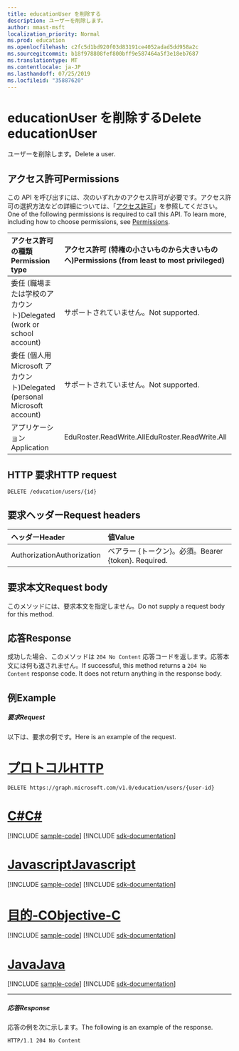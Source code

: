 ```yaml
---
title: educationUser を削除する
description: ユーザーを削除します。
author: mmast-msft
localization_priority: Normal
ms.prod: education
ms.openlocfilehash: c2fc5d1bd920f03d83191ce4052adad5dd958a2c
ms.sourcegitcommit: b18f978808fef800bff9e587464a5f3e18eb7687
ms.translationtype: MT
ms.contentlocale: ja-JP
ms.lasthandoff: 07/25/2019
ms.locfileid: "35887620"
---
```

# <a name="delete-educationuser"></a><span data-ttu-id="ab56b-103">educationUser を削除する</span><span class="sxs-lookup"><span data-stu-id="ab56b-103">Delete educationUser</span></span>

<span data-ttu-id="ab56b-104">ユーザーを削除します。</span><span class="sxs-lookup"><span data-stu-id="ab56b-104">Delete a user.</span></span>


## <a name="permissions"></a><span data-ttu-id="ab56b-105">アクセス許可</span><span class="sxs-lookup"><span data-stu-id="ab56b-105">Permissions</span></span>
<span data-ttu-id="ab56b-p101">この API を呼び出すには、次のいずれかのアクセス許可が必要です。アクセス許可の選択方法などの詳細については、「[アクセス許可](/graph/permissions-reference)」を参照してください。</span><span class="sxs-lookup"><span data-stu-id="ab56b-p101">One of the following permissions is required to call this API. To learn more, including how to choose permissions, see [Permissions](/graph/permissions-reference).</span></span>

|<span data-ttu-id="ab56b-108">アクセス許可の種類</span><span class="sxs-lookup"><span data-stu-id="ab56b-108">Permission type</span></span>      | <span data-ttu-id="ab56b-109">アクセス許可 (特権の小さいものから大きいものへ)</span><span class="sxs-lookup"><span data-stu-id="ab56b-109">Permissions (from least to most privileged)</span></span>              |
|:--------------------|:---------------------------------------------------------|
|<span data-ttu-id="ab56b-110">委任 (職場または学校のアカウント)</span><span class="sxs-lookup"><span data-stu-id="ab56b-110">Delegated (work or school account)</span></span> |  <span data-ttu-id="ab56b-111">サポートされていません。</span><span class="sxs-lookup"><span data-stu-id="ab56b-111">Not supported.</span></span>  |
|<span data-ttu-id="ab56b-112">委任 (個人用 Microsoft アカウント)</span><span class="sxs-lookup"><span data-stu-id="ab56b-112">Delegated (personal Microsoft account)</span></span> |  <span data-ttu-id="ab56b-113">サポートされていません。</span><span class="sxs-lookup"><span data-stu-id="ab56b-113">Not supported.</span></span>  |
|<span data-ttu-id="ab56b-114">アプリケーション</span><span class="sxs-lookup"><span data-stu-id="ab56b-114">Application</span></span> | <span data-ttu-id="ab56b-115">EduRoster.ReadWrite.All</span><span class="sxs-lookup"><span data-stu-id="ab56b-115">EduRoster.ReadWrite.All</span></span> |

## <a name="http-request"></a><span data-ttu-id="ab56b-116">HTTP 要求</span><span class="sxs-lookup"><span data-stu-id="ab56b-116">HTTP request</span></span>
<!-- { "blockType": "ignored" } -->
```http
DELETE /education/users/{id}
```
## <a name="request-headers"></a><span data-ttu-id="ab56b-117">要求ヘッダー</span><span class="sxs-lookup"><span data-stu-id="ab56b-117">Request headers</span></span>
| <span data-ttu-id="ab56b-118">ヘッダー</span><span class="sxs-lookup"><span data-stu-id="ab56b-118">Header</span></span>       | <span data-ttu-id="ab56b-119">値</span><span class="sxs-lookup"><span data-stu-id="ab56b-119">Value</span></span> |
|:---------------|:--------|
| <span data-ttu-id="ab56b-120">Authorization</span><span class="sxs-lookup"><span data-stu-id="ab56b-120">Authorization</span></span>  | <span data-ttu-id="ab56b-p102">ベアラー {トークン}。必須。</span><span class="sxs-lookup"><span data-stu-id="ab56b-p102">Bearer {token}. Required.</span></span>  |

## <a name="request-body"></a><span data-ttu-id="ab56b-123">要求本文</span><span class="sxs-lookup"><span data-stu-id="ab56b-123">Request body</span></span>
<span data-ttu-id="ab56b-124">このメソッドには、要求本文を指定しません。</span><span class="sxs-lookup"><span data-stu-id="ab56b-124">Do not supply a request body for this method.</span></span>


## <a name="response"></a><span data-ttu-id="ab56b-125">応答</span><span class="sxs-lookup"><span data-stu-id="ab56b-125">Response</span></span>
<span data-ttu-id="ab56b-p103">成功した場合、このメソッドは `204 No Content` 応答コードを返します。応答本文には何も返されません。</span><span class="sxs-lookup"><span data-stu-id="ab56b-p103">If successful, this method returns a `204 No Content` response code. It does not return anything in the response body.</span></span>

## <a name="example"></a><span data-ttu-id="ab56b-128">例</span><span class="sxs-lookup"><span data-stu-id="ab56b-128">Example</span></span>
##### <a name="request"></a><span data-ttu-id="ab56b-129">要求</span><span class="sxs-lookup"><span data-stu-id="ab56b-129">Request</span></span>
<span data-ttu-id="ab56b-130">以下は、要求の例です。</span><span class="sxs-lookup"><span data-stu-id="ab56b-130">Here is an example of the request.</span></span>

# <a name="httptabhttp"></a>[<span data-ttu-id="ab56b-131">プロトコル</span><span class="sxs-lookup"><span data-stu-id="ab56b-131">HTTP</span></span>](#tab/http)
<!-- {
  "blockType": "request",
  "name": "delete_educationuser"
}-->
```http
DELETE https://graph.microsoft.com/v1.0/education/users/{user-id}
```
# <a name="ctabcsharp"></a>[<span data-ttu-id="ab56b-132">C#</span><span class="sxs-lookup"><span data-stu-id="ab56b-132">C#</span></span>](#tab/csharp)
[!INCLUDE [sample-code](../includes/snippets/csharp/delete-educationuser-csharp-snippets.md)]
[!INCLUDE [sdk-documentation](../includes/snippets/snippets-sdk-documentation-link.md)]

# <a name="javascripttabjavascript"></a>[<span data-ttu-id="ab56b-133">Javascript</span><span class="sxs-lookup"><span data-stu-id="ab56b-133">Javascript</span></span>](#tab/javascript)
[!INCLUDE [sample-code](../includes/snippets/javascript/delete-educationuser-javascript-snippets.md)]
[!INCLUDE [sdk-documentation](../includes/snippets/snippets-sdk-documentation-link.md)]

# <a name="objective-ctabobjc"></a>[<span data-ttu-id="ab56b-134">目的-C</span><span class="sxs-lookup"><span data-stu-id="ab56b-134">Objective-C</span></span>](#tab/objc)
[!INCLUDE [sample-code](../includes/snippets/objc/delete-educationuser-objc-snippets.md)]
[!INCLUDE [sdk-documentation](../includes/snippets/snippets-sdk-documentation-link.md)]

# <a name="javatabjava"></a>[<span data-ttu-id="ab56b-135">Java</span><span class="sxs-lookup"><span data-stu-id="ab56b-135">Java</span></span>](#tab/java)
[!INCLUDE [sample-code](../includes/snippets/java/delete-educationuser-java-snippets.md)]
[!INCLUDE [sdk-documentation](../includes/snippets/snippets-sdk-documentation-link.md)]

---

##### <a name="response"></a><span data-ttu-id="ab56b-136">応答</span><span class="sxs-lookup"><span data-stu-id="ab56b-136">Response</span></span>
<span data-ttu-id="ab56b-137">応答の例を次に示します。</span><span class="sxs-lookup"><span data-stu-id="ab56b-137">The following is an example of the response.</span></span> 
<!-- {
  "blockType": "response",
  "truncated": true
} -->
```http
HTTP/1.1 204 No Content
```

<!-- uuid: 8fcb5dbc-d5aa-4681-8e31-b001d5168d79
2015-10-25 14:57:30 UTC -->
<!-- {
  "type": "#page.annotation",
  "description": "Delete educationUser",
  "keywords": "",
  "section": "documentation",
  "tocPath": "",
  "suppressions": [
  ]
}-->
